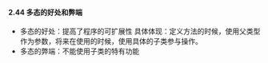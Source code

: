 #### 2.44 多态的好处和弊端

- 多态的好处：提高了程序的可扩展性
  具体体现：定义方法的时候，使用父类型作为参数，将来在使用的时候，使用具体的子类参与操作。
- 多态的弊端：不能使用子类的特有功能



